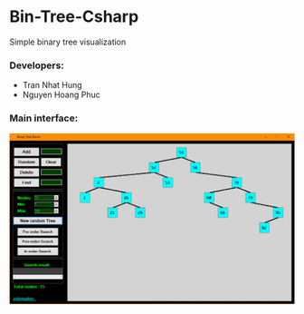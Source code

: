 # Bin-Tree-Csharp
Simple binary tree visualization

### Developers:
- Tran Nhat Hung
- Nguyen Hoang Phuc
### Main interface:
![main interface](/images/img1.PNG)
